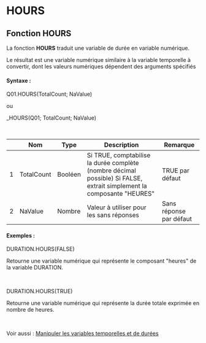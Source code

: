 # HOURS

## Fonction HOURS

La fonction **HOURS** traduit une variable de durée en variable numérique.

Le résultat est une variable numérique similaire à la variable temporelle à convertir, dont les valeurs numériques dépendent des arguments spécifiés

#### Syntaxe :&nbsp;

Q01.HOURS(TotalCount; NaValue)

ou

\_HOURS(Q01; TotalCount; NaValue)

&nbsp;

| &nbsp; | **Nom** |**Type**|**Description**|**Remarque** |
| --- | --- | --- | --- | --- |
| &#49; | TotalCount | Booléen | Si TRUE, comptabilise la durée complète (nombre décimal possible) Si FALSE, extrait simplement la composante "HEURES" | TRUE par défaut |
| &#50; | NaValue | Nombre | Valeur à utiliser pour les sans réponses | Sans réponse par défaut |


#### Exemples :

DURATION.HOURS(FALSE)

Retourne une variable numérique qui représente le composant "heures" de la variable DURATION.

&nbsp;

DURATION.HOURS(TRUE)

Retourne une variable numérique qui représente la durée totale exprimée en nombre de heures.

&nbsp;

Voir aussi : [Manipuler les variables temporelles et de durées](<Manipulerlesvariablestemporelle1.md>)